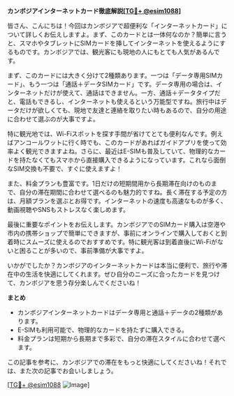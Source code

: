 **カンボジアインターネットカード徹底解説[[TG💪+ @esim1088](https://t.me/s/esim1088)]**

皆さん、こんにちは！今回はカンボジアで超便利な「インターネットカード」について詳しくお伝えしますよ。まず、このカードとは一体何なのか？簡単に言うと、スマホやタブレットにSIMカードを挿してインターネットを使えるようにするものです。カンボジアでは、観光客にも現地の人にもとても人気があるんです。

まず、このカードには大きく分けて2種類あります。一つは「データ専用SIMカード」、もう一つは「通話＋データSIMカード」です。データ専用の場合は、インターネットだけが使えて、通話はできません。一方、通話＋データタイプだと、電話もできるし、インターネットも使えるという万能型ですね。旅行中はデータだけが欲しくても、現地で友達と連絡を取りたい時もあるので、自分の用途に合わせて選ぶのが大事ですよ。

特に観光地では、Wi-Fiスポットを探す手間が省けてとても便利なんです。例えばアンコールワットに行く時でも、このカードがあればガイドアプリを使って効率よく観光できますよね。さらに、最近はE-SIMも普及していて、物理的なカードを持たなくてもスマホから直接購入できるようになっています。これなら面倒なSIM交換も不要で、すぐに使えますよ！

また、料金プランも豊富です。1日だけの短期間用から長期滞在向けのものまで、自分の滞在期間に合わせて選べるのも魅力的ですね。長く滞在する予定の方は、月額プランを選ぶとお得です。インターネットの速度も高速なものが多く、動画視聴やSNSもストレスなく楽しめます。

最後に重要なポイントをお伝えします。カンボジアでのSIMカード購入は空港や市内の携帯ショップで簡単にできますが、事前にオンラインで購入しておくと到着時にスムーズに使えるのでおすすめです。特に観光客は到着直後にWi-Fiがないと困ることが多いので、事前準備が大事ですよ。

いかがでしたか？カンボジアのインターネットカードは本当に便利で、旅行や滞在中の生活を快適にしてくれます。ぜひ自分のニーズに合ったカードを見つけて、カンボジアを思う存分楽しんでくださいね！

**まとめ**
- カンボジアインターネットカードはデータ専用と通話＋データの2種類があります。
- E-SIMも利用可能で、物理的なカードを持たずに購入できる。
- 料金プランは短期から長期まで多彩で、自分の滞在スタイルに合わせて選べます。

この記事を参考に、カンボジアでの滞在をもっと快適にしてくださいね！それでは、また次の記事でお会いしましょう。

[[TG💪+ @esim1088](https://t.me/s/esim1088) ![Image](https://i.postimg.cc/Y0z9fWf4/image.png)]